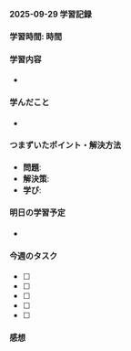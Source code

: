 #### 2025-09-29 学習記録
#### 学習時間: 時間
#### 学習内容
- 
#### 学んだこと
-
#### つまずいたポイント・解決方法
- **問題**:
- **解決策**:
- **学び**:
#### 明日の学習予定
-
#### 今週のタスク
- [ ] 
- [ ] 
- [ ] 
- [ ] 
- [ ] 
#### 感想


